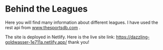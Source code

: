 # Behind the Leagues
Here you will find many information about different leagues.
I have used the rest api from www.thesportsdb.com .



The site is deployed in Netlify.
Here is the live site link:  https://dazzling-goldwasser-1e711a.netlify.app/
thank you!
